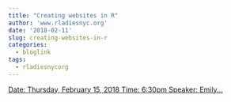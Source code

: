 ```yaml
---
title: "Creating websites in R"
author: 'www.rladiesnyc.org'
date: '2018-02-11'
slug: creating-websites-in-r
categories:
  - bloglink
tags:
  - rladiesnycorg
---
```


[Date: Thursday, February 15, 2018 Time: 6:30pm Speaker: Emily...<click to read more>](http://www.rladiesnyc.org/post/creating-websites-in-r/)

